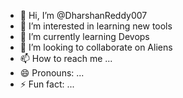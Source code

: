 - 👋 Hi, I’m @DharshanReddy007
- 👀 I’m interested in learning new tools
- 🌱 I’m currently learning Devops
- 💞️ I’m looking to collaborate on Aliens
- 📫 How to reach me ...
- 😄 Pronouns: ...
- ⚡ Fun fact: ...

<!---
DharshanReddy007/DharshanReddy007 is a ✨ special ✨ repository because its `README.md` (this file) appears on your GitHub profile.
You can click the Preview link to take a look at your changes.
--->
